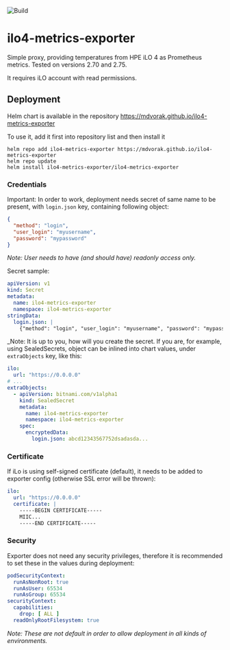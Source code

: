 ![Build](https://github.com/mdvorak/ilo4-metrics-exporter/workflows/Build/badge.svg)

# ilo4-metrics-exporter

Simple proxy, providing temperatures from HPE iLO 4 as Prometheus metrics. Tested on versions 2.70 and 2.75.

It requires iLO account with read permissions.

## Deployment

Helm chart is available in the repository https://mdvorak.github.io/ilo4-metrics-exporter

To use it, add it first into repository list and then install it

```shell
helm repo add ilo4-metrics-exporter https://mdvorak.github.io/ilo4-metrics-exporter
helm repo update
helm install ilo4-metrics-exporter/ilo4-metrics-exporter
```

### Credentials

Important: In order to work, deployment needs secret of same name to be present, with `login.json` key, containing
following object:

```json
{
  "method": "login",
  "user_login": "myusername",
  "password": "mypassword"
}
```

_Note: User needs to have (and should have) readonly access only._

Secret sample:

```yaml
apiVersion: v1
kind: Secret
metadata:
  name: ilo4-metrics-exporter
  namespace: ilo4-metrics-exporter
stringData:
  login.json: |
    {"method": "login", "user_login": "myusername", "password": "mypassword"}
```

_Note: It is up to you, how will you create the secret. If you are, for example, using SealedSecrets, object can be
inlined into chart values, under `extraObjects` key, like this:

```yaml
ilo:
  url: "https://0.0.0.0"
# ...
extraObjects:
  - apiVersion: bitnami.com/v1alpha1
    kind: SealedSecret
    metadata:
      name: ilo4-metrics-exporter
      namespace: ilo4-metrics-exporter
    spec:
      encryptedData:
        login.json: abcd12343567752dsadasda...
```

### Certificate

If iLo is using self-signed certificate (default), it needs to be added to exporter config (otherwise SSL error will be
thrown):

```yaml
ilo:
  url: "https://0.0.0.0"
  certificate: |
    -----BEGIN CERTIFICATE-----
    MIIC...
    -----END CERTIFICATE-----
```

### Security

Exporter does not need any security privileges, therefore it is recommended to set these in the values during
deployment:

```yaml
podSecurityContext:
  runAsNonRoot: true
  runAsUser: 65534
  runAsGroup: 65534
securityContext:
  capabilities:
    drop: [ ALL ]
  readOnlyRootFilesystem: true
```

_Note: These are not default in order to allow deployment in all kinds of environments._
